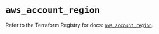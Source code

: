 # `aws_account_region`

Refer to the Terraform Registry for docs: [`aws_account_region`](https://registry.terraform.io/providers/hashicorp/aws/5.54.1/docs/resources/account_region).
